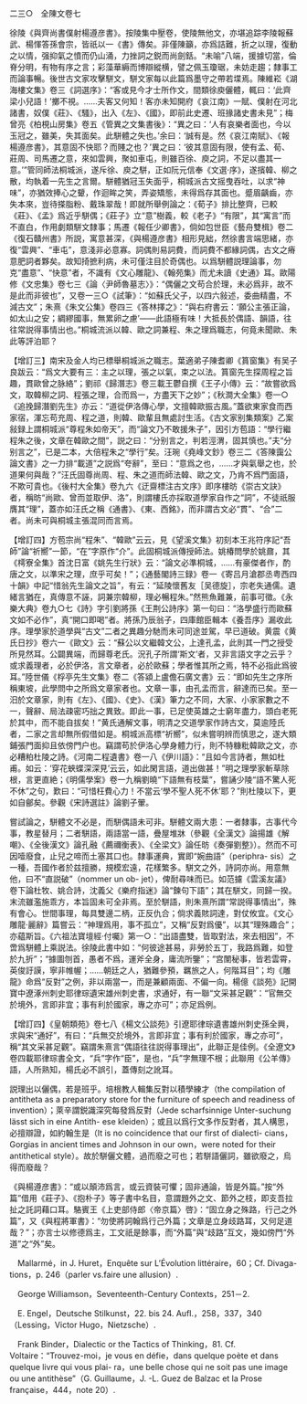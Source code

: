 二三○　全陳文卷七

徐陵《與齊尚書僕射楊遵彦書》。按陵集中壓卷，使陵無他文，亦堪追踪李陵報蘇武、楊惲答孫會宗，皆祇以一《書》傳矣。非僅陳籲，亦爲詰難，折之以理，復動之以情，强抑氣之憤而仍山涌，力挫詞之鋭而尚劍銛。“未喻”八端，援據切當，倫脊分明，有物有序之言；彩藻華縟而博辯縱横，譬之佩玉瓊琚，未妨走趨；隸事工而論事暢。後世古文家攻擊駢文，駢文家每以此篇爲墨守之帶若堞焉。陳維崧《湖海樓文集》卷三《詞選序》：“客或見今才士所作文，間類徐庾儷體，輒曰：‘此齊梁小兒語！’擲不視。……夫客又何知！客亦未知開府《哀江南》一賦、僕射在河北諸書，奴僕《莊》、《騷》，出入《左》、《國》，即前此史遷、班掾諸史書未見”；梅曾亮《柏梘山房集》卷五《管異之文集書後》：“異之曰：‘人有哀樂者面也，今以玉冠之，雖美，失其面矣。此駢體之失也。’余曰：‘誠有是。然《哀江南賦》、《報楊遵彦書》，其意固不快耶？而賤之也？’異之曰：‘彼其意固有限，使有孟、荀、莊周、司馬遷之意，來如雲興，聚如車屯，則雖百徐、庾之詞，不足以盡其一意。’”管同師法桐城派，遂斥徐、庾之駢，正如阮元信奉《文選·序》，遂擯韓、柳之散，均執着一先生之言爾。駢體猶冠玉失面乎，桐城派古文摇曳吞吐，以求“神味”，亦猶效捧心之顰，作迴眸之笑，弄姿矯態，未得爲存其面也。蹙眉齲齒，亦失本來，豈待搽脂粉、戴珠翠哉！即就所舉例論之：《荀子》排比整齊，已較《莊》、《孟》爲近乎駢偶；《莊子》立“意”樹義，較《老子》“有限”，其“寓言”而不直白，作用劇類駢文隸事；馬遷《報任少卿書》，倘如包世臣《藝舟雙楫》卷二《復石贛州書》所説，寓意甚深，《與楊遵彦書》相形見絀，然徐書言端思緒，亦復“雲興”、“車屯”，意淺非必意寡。詞偶則易詞費，而詞費不都緣詞偶，古文之瘠意肥詞者夥矣。故知掎摭利病，未可僅注目於奇偶也。以爲駢體説理論事，勿克“盡意”、“快意”者，不識有《文心雕龍》、《翰苑集》而尤未讀《史通》耳。歐陽修《文忠集》卷七三《論〈尹師魯墓志〉》：“偶儷之文苟合於理，未必爲非，故不是此而非彼也”，又卷一三○《試筆》：“如蘇氏父子，以四六敍述，委曲精盡，不減古文”；朱熹《朱文公集》卷四三《答林擇之》：“與右府書云：‘願公主張正論，如太山之安；綢繆國事，無累卵之慮’——此語極有味！大抵長於偶語、韻語，往往常説得事情出也。”桐城流派以韓、歐之詞兼程、朱之理爲職志，何竟未聞歐、朱此等評泊耶？

【增訂三】南宋及金人均已標舉桐城派之職志。葉適弟子陳耆卿《篔窗集》有吴子良跋云：“爲文大要有三：主之以理，張之以氣，束之以法。篔窗先生探周程之旨趣，貫歐曾之脉絡”；劉祁《歸潛志》卷三載王鬱自撰《王子小傳》云：“故嘗欲爲文，取韓柳之詞、程張之理，合而爲一，方盡天下之妙”；《秋澗大全集》卷一○《追挽歸潛劉先生》亦云：“道從伊洛傳心學，文擅韓歐振古風。”蓋欲東家食而西家宿，渾忘苟充周、程之道，則韓、歐輩且無處討生活。《古文家别集類案》乙案敍録上謂桐城派“尊程朱如帝天”，而“論文乃不敢援朱子”，因引方苞語：“學行繼程朱之後，文章在韓歐之間”，説之曰：“分别言之，判若涇渭，固其慎也。”夫“分别言之”，已是二本，大倍程朱之“學行”矣。汪琬《堯峰文鈔》卷三二《答陳靄公論文書》之一力排“載道”之説爲“夸辭”，至曰：“意爲之也，……才與氣舉之也，於道果何與哉？”汪氏固尊尚周、程、朱之道而師法韓、歐之文，乃肯不爲門面語，不欺可貴也。《後村大全集》卷九六《迂齋標注古文序》即序樓昉《崇古文訣》者，稱昉“尚歐、曾而並取伊、洛”，則謂樓氏亦採取道學家自作之“詞”，不徒祇服膺其“理”，蓋亦如汪氏之稱《通書》、《東、西銘》，而非謂古文必“貫”、“合”二者。尚未可與桐城主張混同而言焉。

【增訂四】方苞宗尚“程朱”、“韓歐”云云，見《望溪文集》初刻本王兆符序記“吾師”論“祈嚮”一節，“在”字原作“介”。此固桐城派傳授師法。姚椿問學於姚鼐，其《樗寮全集》首沈日富《姚先生行狀》云：“論文必準桐城，……有豪傑者作，酌唐之文，以準宋之理，庶乎可矣！”；《通藝閣詩三録》卷一《寄吕月滄郡丞粤西四十韻》中記“惜翁先生論文之旨”，有云：“延陵懷舊友［吴德旋］，宗老失通儒。遺緒言猶在，真傳意不誣，詞兼宗韓柳，理必暢程朱。”然熊魚難兼，前事可徵。《永樂大典》卷九○七《詩》字引劉將孫《王荆公詩序》第一句曰：“洛學盛行而歐蘇文如不必作”，真“開口即喝”者。將孫乃辰翁子，四庫館臣輯本《養吾序》漏收此序。理學家於道學與“古文”二者之異趣分馳而未可同途並駕，早已道破。黄震《黄氏日抄》卷六一《歐文》云：“蘇公以文繼韓文公，上達孔孟，此則其一門之授受所見然耳。公闢異端，而歸尊老氏。況孔子所謂‘斯文’者，又非言語文字之云乎？或求義理者，必於伊洛，言文章者，必於歐蘇；學者惟其所之焉，特不必指此爲彼耳。”陸世儀《桴亭先生文集》卷二《答潁上盧儋石廣文書》云：“即如先生之序所稱東坡，此學問中之所爲文章家者也。文章一事，由孔孟而言，辭達而已矣。至一汨於文章家，則有《左》、《國》、《史》、《漢》筆力之不同，大家、小家家數之不一，聲辭、局法疎密巧拙之異致。即此一事，已足使英雄之士窮年盡力，頭白老死於其中，而不能自拔矣！”黄氏通解文事，明清之交道學家作詩古文，莫逾陸氏者，二家之言却無所假借如是。桐城派高標“祈嚮”，似未嘗明辨而慎思之，遂大類鋪張門面抑且依傍門户也。竊謂苟於伊洛心學身體力行，則不特糠粃韓歐之文，亦必糟粕杜陵之詩。《河南二程遺書》卷一八《伊川語》：“且如今言詩者，無如杜甫。如云：‘穿花蛺蝶深深見’云云，如此閑言語，道出做甚！”明之理學家斬草除根，言更直絶；《明儒學案》卷一九稱劉曉“下語無有枝葉”，嘗誦少陵“語不驚人死不休”之句，歎曰：“可惜枉費心力！不當云‘學不聖人死不休’耶？”則杜陵以下，更如自鄶矣。參觀《宋詩選註》論劉子翬。

嘗試論之，駢體文不必是，而駢偶語未可非。駢體文兩大患：一者隸事，古事代今事，教星替月；二者駢語，兩語當一語，疊屋堆牀（參觀《全漢文》論揚雄《解嘲》、《全後漢文》論孔融《薦禰衡表》、《全梁文》論任昉《奏彈劉整》）。然而不可因噎廢食，止兒之啼而土塞其口也。隸事運典，實即“婉曲語”（periphra-
sis）之一種，吾國作者於兹擅勝，規模宏遠，花樣繁多。駢文之外，詩詞亦尚。用意無他，曰不“直説破”（nommer un ob-
jet），俾耐尋味而已。如范攄《雲溪友議》卷下論杜牧、姚合詩，沈義父《樂府指迷》論“鍊句下語”；其在駢文，同歸一揆。末流雖濫施乖方，本旨固未可全非焉。至於駢語，則朱熹所謂“常説得事情出”，殊有會心。世間事理，每具雙邊二柄，正反仇合；倘求義賅詞達，對仗攸宜。《文心雕龍·麗辭》篇嘗云：“神理爲用，事不孤立”，又稱“反對爲優”，以其“理殊趣合”；亦藴斯旨。《六祖法寶壇經·付囑》第一○：“出語盡雙，皆取對法，來去相因”，不啻爲駢體上乘説法。徐陵此書中如：“何彼途甚易，非勞於五丁，我路爲難，如登於九折”；“據圖刎首，愚者不爲，運斧全身，庸流所鑒”；“宫闈秘事，皆若雲霄，英俊訏謨，寧非帷幄；……朝廷之人，猶難參預，羈旅之人，何階耳目”；均《雕龍》命爲“反對”之例，非以兩當一，而是兼顧兩面、不偏一向。楊億《談苑》記開寶中遼涿州刺史耶律琮遺宋雄州刺史書，求通好，有一聯“文采甚足觀”：“官無交於境外，言即非宜；事有利於國家，專之亦可”；亦足爲例。

【增訂四】《皇朝類苑》卷七八《楊文公談苑》引遼耶律琮遺書雄州刺史孫全興，求與宋“通好”，有曰：“兵無交於境外，言即非宜；事有利於國家，專之亦可”，稱“其文采甚足觀”。竊謂朱熹言“偶語往往説得事理出”，此聯正是佳例。《全遼文》卷四載耶律琮書全文，“兵”字作“臣”，是也，“兵”字無理不根；此聯用《公羊傳》語，人所熟知，楊氏必不誤引，蓋傳刻之訛耳。

説理出以儷偶，若是班乎。培根教人輯集反對以積學練才（the compilation of antitheta as a preparatory store for the furniture of speech and readiness of invention）；萊辛謂鋭識深究每發爲反對（Jede scharfsinnige Unter-suchung lässt sich in eine Antith-
ese kleiden）；或且以爲行文多作反對者，其人構思，必擅辯證，如約翰生是（It is no coincidence that our first of dialecti-
cians，Gorgias in ancient times and Johnson in our own，were noted for their antithetical style）。故於駢儷文體，過而廢之可也；若駢語儷詞，雖欲廢之，烏得而廢哉？

《與楊遵彦書》：“或以顛沛爲言，或云資裝可懼；固非通論，皆是外篇。”按“外篇”借用《莊子》、《抱朴子》等子書中名目，意謂題外之文、節外之枝，即支吾拉扯之託詞藉口耳。駱賓王《上吏部侍郎〈帝京篇〉啓》：“固立身之殊路，行己之外篇”，又《與程將軍書》：“勿使將詞翰爲行己外篇；文章是立身歧路耳，又何足道哉？”；亦言士以修德爲主，工文祇是餘事，而“外篇”與“歧路”互文，幾如傍門“外道”之“外”矣。









　Mallarmé，in J. Huret，Enquête sur L’Évolution littéraire，60；Cf. Divaga-
tions，p. 246（parler vs.faire une allusion）.

　George Williamson，Seventeenth-Century Contexts，251－2.

　E. Engel，Deutsche Stilkunst，22. bis 24. Aufl.，258，337，340（Lessing，Victor Hugo，Nietzsche）.

　Frank Binder，Dialectic or the Tactics of Thinking，81. Cf. Voltaire：“Trouvez-moi，je vous en défie，dans quelque poète et dans quelque livre qui vous plai-
ra，une belle chose qui ne soit pas une image ou une antithèse”（G. Guillaume，J. -L. Guez de Balzac et la Prose française，444，note 20）.